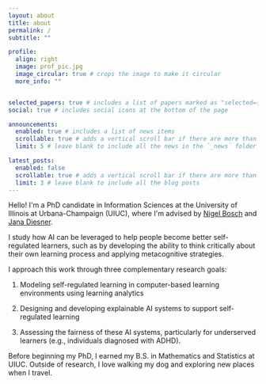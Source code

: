 ```yaml
---
layout: about
title: about
permalink: /
subtitle: ""

profile:
  align: right
  image: prof_pic.jpg
  image_circular: true # crops the image to make it circular
  more_info: ""


selected_papers: true # includes a list of papers marked as "selected={true}"
social: true # includes social icons at the bottom of the page

announcements:
  enabled: true # includes a list of news items
  scrollable: true # adds a vertical scroll bar if there are more than 3 news items
  limit: 5 # leave blank to include all the news in the `_news` folder

latest_posts:
  enabled: false
  scrollable: true # adds a vertical scroll bar if there are more than 3 new posts items
  limit: 3 # leave blank to include all the blog posts
---
```


Hello! I'm a PhD candidate in Information Sciences at the University of Illinois at Urbana-Champaign (UIUC), where I'm advised by 
[Nigel Bosch](https://pnigel.com/) and [Jana Diesner](https://www.gov.sot.tum.de/hcc/home/). 

I study how AI can be leveraged to help people become better self-regulated learners, such as by developing the ability to think critically about their own learning process and applying metacognitive strategies.


I approach this work through three complementary research goals: 
           
1. Modeling self-regulated learning in computer-based learning environments using learning analytics
              
2. Designing and developing explainable AI systems to support self-regulated learning

3. Assessing the fairness of these AI systems, particularly for underserved learners (e.g., individuals diagnosed with ADHD). 

Before beginning my PhD, I earned my B.S. in Mathematics and Statistics at UIUC. Outside of research, I love walking my dog and exploring new places when I travel. 



